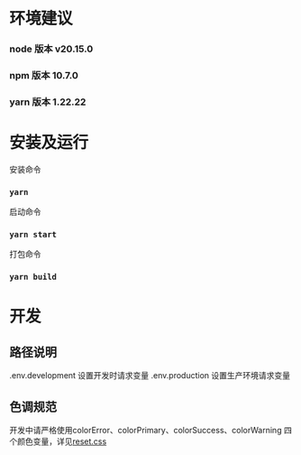 # 环境建议
### node 版本 v20.15.0
### npm 版本 10.7.0
### yarn 版本 1.22.22
# 安装及运行
安装命令
### `yarn`
启动命令
### `yarn start`
打包命令
### `yarn build`

# 开发
## 路径说明
.env.development 设置开发时请求变量
.env.production 设置生产环境请求变量
## 色调规范
开发中请严格使用colorError、colorPrimary、colorSuccess、colorWarning 四个颜色变量，详见[reset.css](./src/reset.css)
